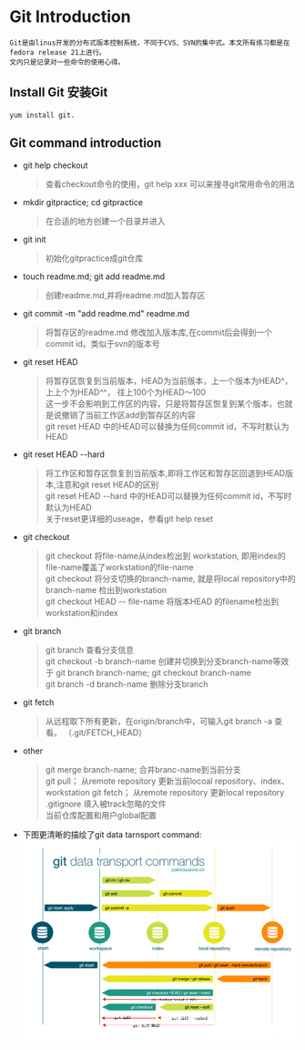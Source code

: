 # Git Introduction
    Git是由linus开发的分布式版本控制系统，不同于CVS、SVN的集中式。本文所有练习都是在fedora release 21上进行。
    文内只是记录对一些命令的使用心得。
## Install Git 安装Git
    yum install git.
## Git command introduction
- git help checkout
    >查看checkout命令的使用，git help xxx 可以来搜寻git常用命令的用法
- mkdir gitpractice; cd gitpractice  
    >在合适的地方创建一个目录并进入
- git init  
    >初始化gitpractice成git仓库
- touch readme.md; git add readme.md  
    >创建readme.md,并将readme.md加入暂存区
- git commit -m "add readme.md" readme.md  
    >将暂存区的readme.md 修改加入版本库,在commit后会得到一个commit id。类似于svn的版本号
- git reset HEAD
    >将暂存区恢复到当前版本，HEAD为当前版本，上一个版本为HEAD^，上上个为HEAD^^， 往上100个为HEAD～100   
    这一步不会影响到工作区的内容，只是将暂存区恢复到某个版本，也就是说撤销了当前工作区add到暂存区的内容   
    git reset HEAD 中的HEAD可以替换为任何commit id，不写时默认为HEAD
- git reset HEAD --hard
    >将工作区和暂存区恢复到当前版本,即将工作区和暂存区回退到HEAD版本,注意和git reset HEAD的区别   
    git reset HEAD --hard 中的HEAD可以替换为任何commit id，不写时默认为HEAD   
    关于reset更详细的useage，参看git help reset
- git checkout 
    >git checkout <file-name> 将file-name从index检出到 workstation, 即用index的file-name覆盖了workstation的file-name   
    git checkout <branch-name> 将分支切换的branch-name, 就是将local repository中的branch-name 检出到workstation   
    git checkout HEAD -- file-name 将版本HEAD 的filename检出到workstation和index 
- git branch
    >git branch 查看分支信息   
    git checkout -b branch-name 创建并切换到分支branch-name等效于 git branch branch-name; git checkout branch-name   
    git branch -d branch-name 删除分支branch
- git fetch
    >从远程取下所有更新，在origin/branch中，可输入git branch -a 查看。 （.git/FETCH_HEAD）  
- other
    >git merge branch-name; 合并branc-name到当前分支  
    git pull； 从remote repository 更新当前locoal repository、index、workstation
    git fetch； 从remote repository 更新local repository   
    .gitignore 填入被track忽略的文件   
    当前仓库配置和用户global配置    
- 下图更清晰的描绘了git data tarnsport command:
    ![image](https://github.com/TroyAchilles/linux-notes/raw/master/image/git.png)
